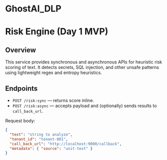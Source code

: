 # GhostAI_DLP

# Risk Engine (Day 1 MVP)

## Overview
This service provides synchronous and asynchronous APIs for heuristic risk scoring of text. It detects secrets, SQL injection, and other unsafe patterns using lightweight regex and entropy heuristics.

## Endpoints
- `POST /risk:sync` — returns score inline.
- `POST /risk:async` — accepts payload and (optionally) sends results to `call_back_url`.

Request body:

```json
{
  "text": "string to analyze",
  "tenant_id": "tenant-001",
  "call_back_url": "http://localhost:9000/callback",
  "metadata": { "source": "unit-test" }
}


